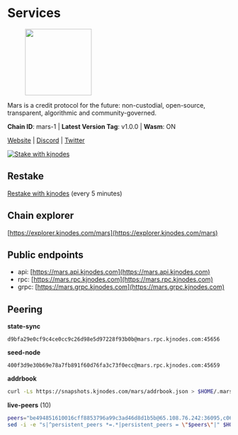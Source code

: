 # Services

<figure><img src="https://raw.githubusercontent.com/kj89/testnet_manuals/main/pingpub/logos/mars.png" width="150" alt=""><figcaption></figcaption></figure>

Mars is a credit protocol for the future: non-custodial,  open-source, transparent, algorithmic and community-governed.

**Chain ID**: mars-1 | **Latest Version Tag**: v1.0.0 | **Wasm**: ON

[Website](https://marsprotocol.io) | [Discord](https://discord.gg/marsprotocol) | [Twitter](https://twitter.com/mars_protocol)

[![Stake with kjnodes](https://i.ibb.co/cr44Q8j/button-stake-with-kjnodes.png)](https://restake.app/mars/marsvaloper1p9t4gr40rnpdwqacxgcqp7ffrfw908nu020g4n)

## Restake

[Restake with kjnodes](https://restake.app/mars/marsvaloper1p9t4gr40rnpdwqacxgcqp7ffrfw908nu020g4n) (every 5 minutes)
## Chain explorer
[https://explorer.kjnodes.com/mars](https://explorer.kjnodes.com/mars)

## Public endpoints

* api: [https://mars.api.kjnodes.com](https://mars.api.kjnodes.com)
* rpc: [https://mars.rpc.kjnodes.com](https://mars.rpc.kjnodes.com)
* grpc: [https://mars.grpc.kjnodes.com](https://mars.grpc.kjnodes.com)

## Peering

**state-sync**

```text
d9bfa29e0cf9c4ce0cc9c26d98e5d97228f93b0b@mars.rpc.kjnodes.com:45656
```

**seed-node**

```text
400f3d9e30b69e78a7fb891f60d76fa3c73f0ecc@mars.rpc.kjnodes.com:45659
```

**addrbook**
```bash
curl -Ls https://snapshots.kjnodes.com/mars/addrbook.json > $HOME/.mars/config/addrbook.json
```

**live-peers** (10)
```bash
peers="be494851610016cff8853796a99c3ad46d8d1b5b@65.108.76.242:36095,c06b9689397667fa060d8c3458dd391962d89be2@116.202.36.240:18556,7a9560de3e7df9d4e193d512b3a9e23e13f18e4a@141.95.154.21:26656,b88814bddfccd85289d7201bfd6fc6c4b3342ab2@178.162.165.193:36095,d2a2c21754be65ad4a4f1de1f6163f681a6e8af8@192.99.44.79:18556,d9bfa29e0cf9c4ce0cc9c26d98e5d97228f93b0b@65.109.88.38:45656,b6939330a08264dd09d531f1695e7114e0e7076c@65.108.126.35:33656,530b1964bc17bca6457311f1c2d5a2f3d25b297a@51.81.155.97:18556,4db44ebd58fed67d2a22ce06a395ce489415f498@5.75.197.137:26650,d10e5704f3c8e9dd6ef42445e4b88bb57d0a8289@65.108.8.247:18556"
sed -i -e "s|^persistent_peers *=.*|persistent_peers = \"$peers\"|" $HOME/.mars/config/config.toml
```
